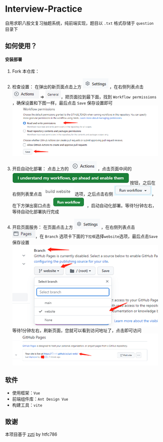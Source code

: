 # Interview-Practice
自用求职八股文复习抽题系统，纯前端实现，题目以 `.txt` 格式存储于 `question` 目录下


## 如何使用？
#### 安装部署
1. Fork 本仓库：

2. 检查设置：
在弹出的新页面点击上方 ![Settings](https://raw.githubusercontent.com/htfc786/zzti-server/img/zzti-web/img/help/btn/settings.png) ，在右侧列表点击 ![Actions](https://raw.githubusercontent.com/htfc786/zzti-server/img/zzti-web/img/help/btn/sett-actions.png) => ![General](https://raw.githubusercontent.com/htfc786/zzti-server/img/zzti-web/img/help/btn/sett-general.png)，把页面拉到最下面，找到 `Workflow permissions` ，确保设置和下图一样，最后点击 `Save` 保存设置即可
![General](https://raw.githubusercontent.com/htfc786/zzti-server/img/zzti-web/img/help/workflow-settings.png)

3. 开启自动化部署：
点击上方的 ![Actions](https://raw.githubusercontent.com/htfc786/zzti-server/img/zzti-web/img/help/btn/actions.png) ，点击页面中间的 ![I understand my workflows, go ahead and enable them](https://raw.githubusercontent.com/htfc786/zzti-server/img/zzti-web/img/help/btn/enableworkflows.png) 按钮，之后在右侧列表里点击 ![build website](https://raw.githubusercontent.com/htfc786/zzti-server/img/zzti-web/img/help/btn/buildwebsite.png) 选项，之后点击右侧 ![Run workflow](https://raw.githubusercontent.com/htfc786/zzti-server/img/zzti-web/img/help/btn/runworkflow.png)，在下方弹出窗口点击 ![绿色的Run workflow](https://raw.githubusercontent.com/htfc786/zzti-server/img/zzti-web/img/help/btn/runworkflow-g.png) ，启动自动化部署。等待1分钟左右，等待自动化部署执行完成

4. 开启页面服务：
在页面点击上方 ![Settings](https://raw.githubusercontent.com/htfc786/zzti-server/img/zzti-web/img/help/btn/settings.png) ，在右侧列表点击 ![Pages](https://raw.githubusercontent.com/htfc786/zzti-server/img/zzti-web/img/help/btn/pages.png)，在 `Branch` 选项卡下面的`下拉框`选择`website`选项，最后点击`Save`保存设置
![设置GitHubPages页面](https://raw.githubusercontent.com/htfc786/zzti-server/img/zzti-web/img/help/set-pages.png)
等待1分钟左右，刷新页面，您就可以看到访问地址了，点击即可访问
![GitHubPages网址页面](https://raw.githubusercontent.com/htfc786/zzti-server/img/zzti-web/img/help/urlpage.png)

## 软件
- 使用框架：`Vue`
- 前端组件库：`Ant Design Vue`
- 构建工具：`vite`

## 致谢
本项目基于 [zzti](https://github.com/htfc786/zzti) by htfc786